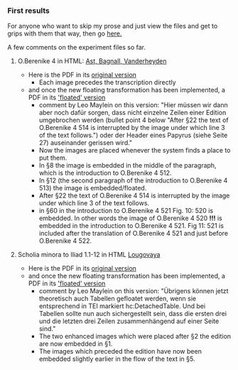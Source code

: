 ### First results

For anyone who want to skip my prose and just view the files and get to grips with them that way, then go [here.](https://github.com/jcowey/P3/tree/master/pdfs/PDF_improvement_experimentation)

A few comments on the experiment files so far.

1. O.Berenike 4 in HTML: [Ast, Bagnall, Vanderheyden](https://journals.ub.uni-heidelberg.de/index.php/pylon/article/view/89358/83988)
   - Here is the PDF in its [original version](https://journals.ub.uni-heidelberg.de/index.php/pylon/article/view/89358/84248)
     - Each image precedes the transcription directly
   - and once the new floating transformation has been implemented, a PDF in its ['floated' version](https://github.com/jcowey/P3/blob/master/pdfs/PDF_improvement_experimentation/p3test_ast_bagnall_berenike_4_text_float_after.pdf)
     - comment by Leo Maylein on this version: "Hier müssen wir dann aber noch dafür sorgen, dass nicht einzelne Zeilen einer Edition umgebrochen werden (bullet point 4 below "After §22 the text of O.Berenike 4 514 is interrupted by the image under which line 3 of the text follows.") oder der Header eines Papyrus (siehe Seite 27) auseinander gerissen wird."
     - Now the images are placed whenever the system finds a place to put them.
     - In §8 the image is embedded in the middle of the paragraph, which is the introduction to O.Berenike 4 512.
     - In §12 (the second paragraph of the introduction to O.Berenike 4 513) the image is embedded/floated.
     - After §22 the text of O.Berenike 4 514 is interrupted by the image under which line 3 of the text follows.
     - in §60 in the introduction to O.Berenike 4 521 Fig. 10: 520 is embedded. In other words the image of O.Berenike 4 520 **!!!** is embedded in the introduction to O.Berenike 4 521. Fig 11: 521 is included after the translation of O.Berenike 4 521 and just before O.Berenike 4 522. 
   
2. Scholia minora to Iliad 1.1-12 in HTML [Lougovaya](https://journals.ub.uni-heidelberg.de/index.php/pylon/article/view/98180/93353)
   - Here is the PDF in its [original version](https://journals.ub.uni-heidelberg.de/index.php/pylon/article/view/98180/93354)
   - and once the new floating transformation has been implemented, a PDF in its ['floated' version](https://github.com/jcowey/P3/blob/master/pdfs/PDF_improvement_experimentation/p3test_lougovaya_scholia_text_float_after.pdf)
     - comment by Leo Maylein on this version: "Übrigens können jetzt theoretisch auch Tabellen gefloatet werden, wenn sie entsprechend in TEI markiert hc:DetachedTable. Und bei Tabellen sollte nun auch sichergestellt sein, dass die ersten drei und die letzten drei Zeilen zusammenhängend auf einer Seite sind."
     - The two enhanced images which were placed after §2 the edition are now embedded in §1.
     - The images which preceded the edition have now been embedded slightly earlier in the flow of the text in §5.



